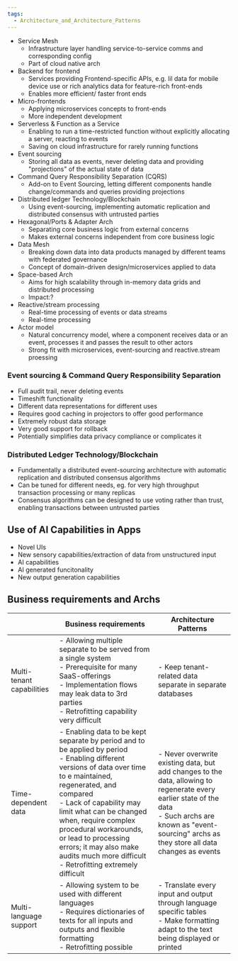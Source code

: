 ```yaml
---
tags:
  - Architecture_and_Architecture_Patterns
---
```

- Service Mesh
	- Infrastructure layer handling service-to-service comms and corresponding config
	- Part of cloud native arch
- Backend for frontend
	- Services providing Frontend-specific APIs, e.g. lil data for mobile device use or rich analytics data for feature-rich front-ends
	- Enables more efficient/ faster front ends
- Micro-frontends
	- Applying microservices concepts to front-ends
	- More independent development
- Serverless & Function as a Service
	- Enabling to run a time-restricted function without explicitly allocating a server, reacting to events
	- Saving on cloud infrastructure for rarely running functions
- Event sourcing
	- Storing all data as events, never deleting data and providing "projections" of the actual state of data
- Command Query Responsibility Separation (CQRS)
	- Add-on to Event Sourcing, letting different components handle change/commands and queries providing projections
- Distributed ledger Technology/Blockchain
	- Using event-sourcing, implementing automatic replication and distributed consensus with untrusted parties
- Hexagonal/Ports & Adapter Arch
	- Separating core business logic from external concerns
	- Makes external concerns independent from core business logic
- Data Mesh
	- Breaking down data into data products managed by different teams with federated governance
	- Concept of domain-driven design/microservices applied to data
- Space-based Arch
	- Aims for high scalability through in-memory data grids and distributed processing
	- Impact:?
- Reactive/stream processing
	- Real-time processing of events or data streams
	- Real-time processing
- Actor model
	- Natural concurrency model, where a component receives data or an event, processes it and passes the result to other actors
	- Strong fit with microservices, event-sourcing and reactive.stream proessing
### Event sourcing & Command Query Responsibility Separation
- Full audit trail, never deleting events
- Timeshift functionality
- Different data representations for different uses
- Requires good caching in projectors to offer good performance
- Extremely robust data storage
- Very good support for rollback
- Potentially simplifies data privacy compliance or complicates it
### Distributed Ledger Technology/Blockchain
- Fundamentally a distributed event-sourcing architecture with automatic replication and distributed consensus algorithms
- Can be tuned for different needs, eg. for very high throughput transaction processing or many replicas
- Consensus algorithms can be designed to use voting rather than trust, enabling transactions between untrusted parties

## Use of AI Capabilities in Apps
- Novel UIs
- New sensory capabilities/extraction of data from unstructured input
- AI capabilities
- AI generated funcitonality
- New output generation capabilities

## Business requirements and Archs
|                           | Business requirements                                                                                                                                                                                                                                                                                                                                                                       | Architecture Patterns                                                                                                                                                                                                 |
| ------------------------- | ------------------------------------------------------------------------------------------------------------------------------------------------------------------------------------------------------------------------------------------------------------------------------------------------------------------------------------------------------------------------------------------- | --------------------------------------------------------------------------------------------------------------------------------------------------------------------------------------------------------------------- |
| Multi-tenant capabilities | - Allowing multiple separate to be served from a single system<br>- Prerequisite for many SaaS-offerings<br>- Implementation flows may leak data to 3rd parties<br>- Retrofitting capability very difficult                                                                                                                                                                                 | - Keep tenant-related data separate in separate databases                                                                                                                                                             |
| Time-dependent data       | - Enabling data to be kept separate by period and to be applied by period<br>- Enabling different versions of data over time to e maintained, regenerated, and compared<br>- Lack of capability may limit what can be changed when, require complex procedural workarounds, or lead to processing errors; it may also make audits much more difficult<br>- Retrofitting extremely difficult | - Never overwrite existing data, but add changes to the data, allowing to regenerate every earlier state of the data<br>- Such archs are known as "event-sourcing" archs as they store all data changes as events<br> |
| Multi-language support    | - Allowing system to be used with different languages<br>- Requires dictionaries of texts for all inputs and outputs and flexible formatting<br>- Retrofitting possible                                                                                                                                                                                                                     | - Translate every input and output through language specific tables<br>- Make formatting adapt to the text being displayed or printed                                                                                 |
